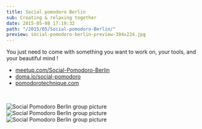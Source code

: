 ```yaml
---
title: Social pomodoro Berlin
sub: Creating & relaxing together
date: 2015-05-08 17:19:32
path: "/2015/05/Social-pomodoro-Berlin/"
preview: social-pomodoro-berlin-preview-394x224.jpg
---
```


You just need to come with something you want to work on, your tools, and your beautiful mind !

* [meetup.com/Social-Pomodoro-Berlin](http://www.meetup.com/Social-Pomodoro-Berlin)
* [doma.io/social-pomodoro](http://doma.io/social-pomodoro)
* [pomodorotechnique.com](http://pomodorotechnique.com)

<br />

<div class='text-center'>
    
![Social Pomodoro Berlin group picture](./social-pomodoro-berlin-3.jpg)
![Social Pomodoro Berlin group picture](./social-pomodoro-berlin-2.jpg)
![Social Pomodoro Berlin group picture](./social-pomodoro-berlin-1.jpg)

</div>
